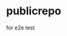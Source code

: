 # publicrepo
for e2e test






























































































































































































































































































































































































































































































































































































































































































































































































































































































































































































































































































































































































































































































































































































































































































































































































































































































































































































































































































































































































































































































































































































































































































































































































